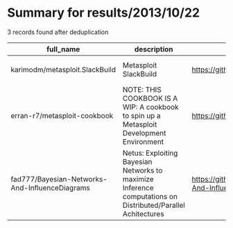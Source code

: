 
# Summary for results/2013/10/22
    
3 records found after deduplication

| full_name | description | html_url | matched_list | matched_count | pushed_at | size | stargazers_count | language | forks_count | vul_ids |
|------------------------------------------------|-------------------------------------------------------------------------------------------------------------|-------------------------------------------------------------------|----------------------------------|-----------------|---------------------------|--------|--------------------|------------|---------------|-----------|
| karimodm/metasploit.SlackBuild | Metasploit SlackBuild | https://github.com/karimodm/metasploit.SlackBuild | ['metasploit module OR payload'] | 1 | 2013-10-22 10:47:17+00:00 | 152 | 1 | Shell | 0 | [] |
| erran-r7/metasploit-cookbook | NOTE: THIS COOKBOOK IS A WIP: A cookbook to spin up a Metasploit Development Environment | https://github.com/erran-r7/metasploit-cookbook | ['metasploit module OR payload'] | 1 | 2013-10-22 14:39:30+00:00 | 125 | 7 | Ruby | 1 | [] |
| fad777/Bayesian-Networks-And-InfluenceDiagrams | Netus: Exploiting Bayesian Networks to maximize Inference computations on Distributed/Parallel Achitectures | https://github.com/fad777/Bayesian-Networks-And-InfluenceDiagrams | ['exploit'] | 1 | 2013-10-22 19:12:24+00:00 | 1600 | 0 | nan | 1 | [] |
